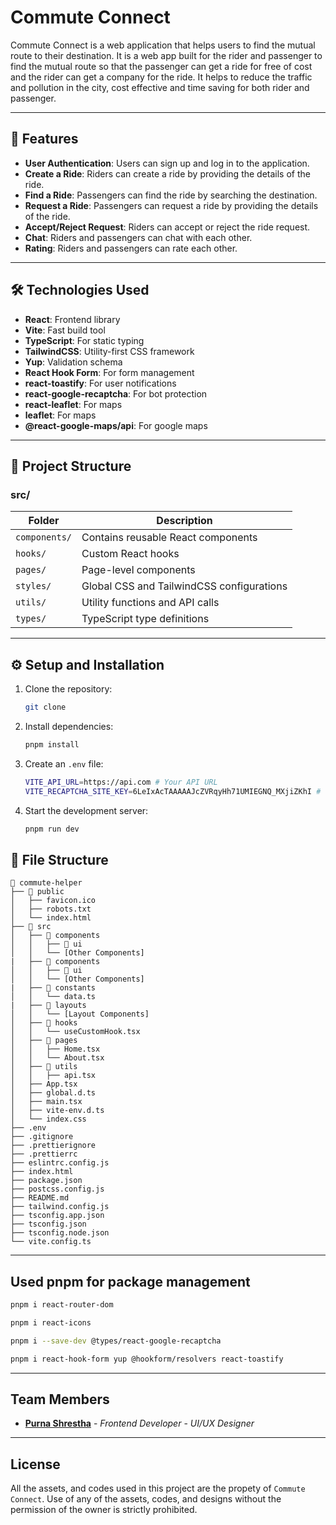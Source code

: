 # Commute Connect

Commute Connect is a web application that helps users to find the mutual route to their destination. It is a web app built for the rider and passenger to find the mutual route so that the passenger can get a ride for free of cost and the rider can get a company for the ride. It helps to reduce the traffic and pollution in the city, cost effective and time saving for both rider and passenger.

---

## 🚀 Features

- **User Authentication**: Users can sign up and log in to the application.
- **Create a Ride**: Riders can create a ride by providing the details of the ride.
- **Find a Ride**: Passengers can find the ride by searching the destination.
- **Request a Ride**: Passengers can request a ride by providing the details of the ride.
- **Accept/Reject Request**: Riders can accept or reject the ride request.
- **Chat**: Riders and passengers can chat with each other.
- **Rating**: Riders and passengers can rate each other.

---

## 🛠️ Technologies Used

- **React**: Frontend library
- **Vite**: Fast build tool
- **TypeScript**: For static typing
- **TailwindCSS**: Utility-first CSS framework
- **Yup**: Validation schema
- **React Hook Form**: For form management
- **react-toastify**: For user notifications
- **react-google-recaptcha**: For bot protection
- **react-leaflet**: For maps 
- **leaflet**: For maps
- **@react-google-maps/api**: For google maps

---

## 📁 Project Structure

### **src/**

| Folder            | Description                                      |
|--------------------|--------------------------------------------------|
| `components/`     | Contains reusable React components               |
| `hooks/`          | Custom React hooks                               |
| `pages/`          | Page-level components                            |
| `styles/`         | Global CSS and TailwindCSS configurations         |
| `utils/`          | Utility functions and API calls                  |
| `types/`          | TypeScript type definitions                      |

---

## ⚙️ Setup and Installation

1. Clone the repository:
   ```bash
   git clone 
    ```

2. Install dependencies:
    ```bash
    pnpm install
    ```
3. Create an `.env` file: 
    ```bash
    VITE_API_URL=https://api.com # Your API URL
    VITE_RECAPTCHA_SITE_KEY=6LeIxAcTAAAAAJcZVRqyHh71UMIEGNQ_MXjiZKhI # Your reCAPTCHA site key
    ```
4. Start the development server:
    ```bash
    pnpm run dev
    ```

## 📂 File Structure

``` plaintext
📂 commute-helper
├── 📂 public
│   ├── favicon.ico
│   ├── robots.txt
│   └── index.html
├── 📂 src
│   ├── 📂 components
│   │   ├── 📂 ui
│   │   └── [Other Components]
|   ├── 📂 components
│   │   ├── 📂 ui
│   │   └── [Other Components]
|   ├── 📂 constants
│   │   └── data.ts
|   ├── 📂 layouts
│   │   └── [Layout Components]
│   ├── 📂 hooks
│   │   └── useCustomHook.tsx
│   ├── 📂 pages
│   │   ├── Home.tsx
│   │   └── About.tsx
│   ├── 📂 utils
│   │   ├── api.tsx
│   ├── App.tsx
│   ├── global.d.ts
│   ├── main.tsx
│   ├── vite-env.d.ts
│   └── index.css
├── .env
├── .gitignore
├── .prettierignore
├── .prettierrc
├── eslintrc.config.js
├── index.html
├── package.json
├── postcss.config.js
├── README.md
├── tailwind.config.js
├── tsconfig.app.json
├── tsconfig.json
├── tsconfig.node.json
└── vite.config.ts
```

---

## Used pnpm for package management

```bash
pnpm i react-router-dom
```

```bash
pnpm i react-icons
```

```bash
pnpm i --save-dev @types/react-google-recaptcha
```

```bash
pnpm i react-hook-form yup @hookform/resolvers react-toastify
```

---

## Team Members

- **[Purna Shrestha](https://www.purnashrestha.com.np)** - _Frontend Developer_ - _UI/UX Designer_

---

## License

All the assets, and codes used in this project are the propety of `Commute Connect`. Use of any of the assets, codes, and designs without the permission of the owner is strictly prohibited.